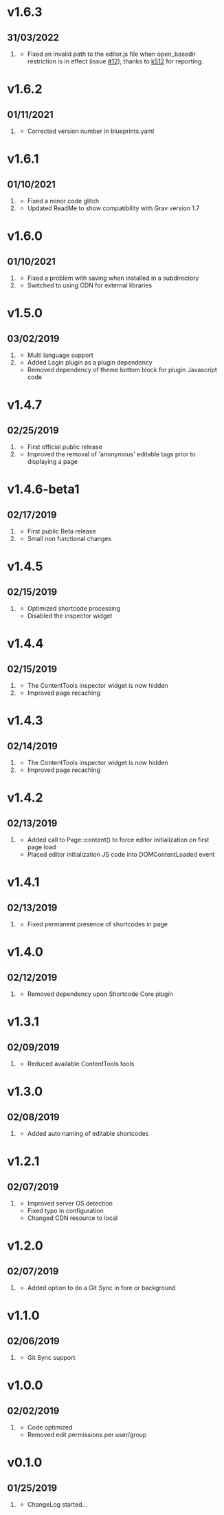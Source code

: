 # v1.6.3
##  31/03/2022

1. [](#bugfix)
    * Fixed an invalid path to the editor.js file when open_basedir restriction is in effect (issue [#12](https://github.com/bleutzinn/grav-plugin-editable-contenttools/issues/12)), thanks to [k512](https://github.com/k-512) for reporting.

# v1.6.2
##  01/11/2021

1. [](#bugfix)
    * Corrected version number in blueprints.yaml
    
# v1.6.1
##  01/10/2021

1. [](#bugfix)
    * Fixed a minor code glitch
1. [](#improved)
    * Updated ReadMe to show compatibility with Grav version 1.7

# v1.6.0
##  01/10/2021

1. [](#bugfix)
    * Fixed a problem with saving when installed in a subdirectory
1. [](#improved)
    * Switched to using CDN for external libraries
    
# v1.5.0
##  03/02/2019

1. [](#new)
    * Multi language support
1. [](#improved)
    * Added Login plugin as a plugin dependency
    * Removed dependency of theme bottom block for plugin Javascript code

# v1.4.7
##  02/25/2019

1. [](#new)
    * First official public release
1. [](#improved)
    * Improved the removal of 'anonymous' editable tags prior to displaying a page

# v1.4.6-beta1
##  02/17/2019

1. [](#new)
    * First public Beta release
1. [](#improved)
    * Small non functional changes

# v1.4.5
##  02/15/2019

1. [](#improved)
    * Optimized shortcode processing
    * Disabled the inspector widget
    
# v1.4.4
##  02/15/2019

1. [](#new)
    * The ContentTools inspector widget is now hidden
1. [](#improved)
    * Improved page recaching
    
# v1.4.3
##  02/14/2019

1. [](#new)
    * The ContentTools inspector widget is now hidden
1. [](#improved)
    * Improved page recaching

# v1.4.2
##  02/13/2019

1. [](#improved)
    * Added call to Page::content() to force editor initialization on first page load
    * Placed editor initialization JS code into DOMContentLoaded event

# v1.4.1
##  02/13/2019

1. [](#improved)
    * Fixed permanent presence of shortcodes in page

# v1.4.0
##  02/12/2019

1. [](#improved)
    * Removed dependency upon Shortcode Core plugin

# v1.3.1
##  02/09/2019

1. [](#improved)
    * Reduced available ContentTools tools

# v1.3.0
##  02/08/2019

1. [](#added)
    * Added auto naming of editable shortcodes

# v1.2.1
##  02/07/2019

1. [](#improved)
    * Improved server OS detection
    * Fixed typo in configuration
    * Changed CDN resource to local

# v1.2.0
##  02/07/2019

1. [](#added)
    * Added option to do a Git Sync in fore or background

# v1.1.0
##  02/06/2019

1. [](#added)
    * Git Sync support

# v1.0.0
##  02/02/2019

1. [](#improved)
    * Code optimized
    * Removed edit permissions per user/group

# v0.1.0
##  01/25/2019

1. [](#new)
    * ChangeLog started...
